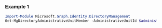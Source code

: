### Example 1
``` powershell
Import-Module Microsoft.Graph.Identity.DirectoryManagement
Get-MgDirectoryAdministrativeUnitMember -AdministrativeUnitId $administrativeUnitId
```
